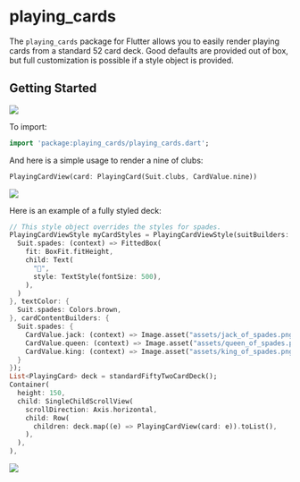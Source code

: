 # playing_cards

The `playing_cards` package for Flutter allows you to easily render playing cards from a standard 52 card deck. Good defaults are provided out of box, but full customization is possible if a style object is provided.

## Getting Started

![](https://raw.githubusercontent.com/bedardjo/playing_cards/master/readme_images/default_cards.png)

To import:

```dart
import 'package:playing_cards/playing_cards.dart';
```

And here is a simple usage to render a nine of clubs:

```dart
PlayingCardView(card: PlayingCard(Suit.clubs, CardValue.nine))
```

![](https://raw.githubusercontent.com/bedardjo/playing_cards/master/readme_images/nine_of_clubs.png)

Here is an example of a fully styled deck:

```dart
// This style object overrides the styles for spades.
PlayingCardViewStyle myCardStyles = PlayingCardViewStyle(suitBuilders: {
  Suit.spades: (context) => FittedBox(
    fit: BoxFit.fitHeight,
    child: Text(
      "💩",
      style: TextStyle(fontSize: 500),
    ),
  )
}, textColor: {
  Suit.spades: Colors.brown,
}, cardContentBuilders: {
  Suit.spades: {
    CardValue.jack: (context) => Image.asset("assets/jack_of_spades.png"),
    CardValue.queen: (context) => Image.asset("assets/queen_of_spades.png"),
    CardValue.king: (context) => Image.asset("assets/king_of_spades.png"),
  }
});
List<PlayingCard> deck = standardFiftyTwoCardDeck();
Container(
  height: 150,
  child: SingleChildScrollView(
    scrollDirection: Axis.horizontal,
    child: Row(
      children: deck.map((e) => PlayingCardView(card: e)).toList(),
    ),
  ),
),
```

![](https://raw.githubusercontent.com/bedardjo/playing_cards/master/readme_images/customized_cards.png)
